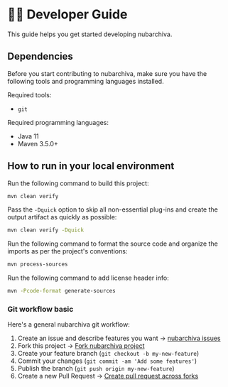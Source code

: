 # 🧑‍💻 Developer Guide

This guide helps you get started developing nubarchiva.

## Dependencies

Before you start contributing to nubarchiva, make sure you have the following tools and programming
languages installed.

Required tools:

- `git`

Required programming languages:

- Java 11
- Maven 3.5.0+

## How to run in your local environment

Run the following command to build this project:

```bash
mvn clean verify
```

Pass the `-Dquick` option to skip all non-essential plug-ins and create the output artifact as
quickly as possible:

```bash
mvn clean verify -Dquick
```

Run the following command to format the source code and organize the imports as per the project's
conventions:

```bash
mvn process-sources
```

Run the following command to add license header info:

```bash
mvn -Pcode-format generate-sources
```

### Git workflow basic

Here's a general nubarchiva git workflow:

1. Create an issue and describe features you want -> [nubarchiva issues](https://github.com/nubarchiva/nuba-oss/issues)
2. Fork this project -> [Fork nubarchiva project](https://github.com/nubarchiva/nuba-oss/fork)
3. Create your feature branch (`git checkout -b my-new-feature`)
4. Commit your changes (`git commit -am 'Add some features'`)
5. Publish the branch (`git push origin my-new-feature`)
6. Create a new Pull Request -> [Create pull request across forks](https://github.com/nubarchiva/nuba-oss/compare)
